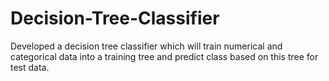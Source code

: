 # Decision-Tree-Classifier
Developed a decision tree classifier which will train numerical and categorical data into a training tree and predict class based on this tree for test data.
